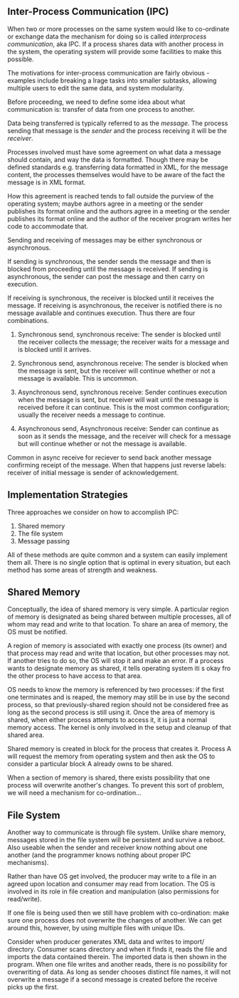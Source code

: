 ## Inter-Process Communication (IPC)

When two or more processes on the same system would like to co-ordinate or exchange data the mechanism for doing so is called
*interprocess communication*, aka IPC. If a process shares data with another process in the system, the operating system will
provide some facilities to make this possible.

The motivations for inter-process communication are fairly obvious - examples include breaking a lrage tasks into smaller subtasks,
allowing multiple users to edit the same data, and system modularity.

Before proceeding, we need to define some idea about what communication is: transfer of data from one process to another.

Data being transferred is typically referred to as the *message*. The process sending that message is the *sender* and
the process receiving it will be the *receiver*.

Processes involved must have some agreement on what data a message should contain, and way the data is formatted. Though
there may be defined standards e.g. transferring data formatted in XML, for the message content, the processes themselves
would have to be aware of the fact the message is in XML format.

How this agreement is reached tends to fall outside the purview of the operating system; maybe authors agree in a meeting
or the sender publishes its format online and the authors agree in a meeting or the sender publishes its format online and
the author of the receiver program writes her code to accommodate that.

Sending and receiving of messages may be either synchronous or asynchronous. 

If sending is synchronous, the sender sends the message and then is blocked from proceeding until the message is received. If sending is asynchronous, the sender can post the message and then carry on execution.

If receiving is synchronous, the receiver is blocked until it receives the message. If receiving is asynchronous, the
receiver is notified there is no message available and continues execution. Thus there are four combinations.

1. Synchronous send, synchronous receive: The sender is blocked until the receiver collects the message; the receiver
waits for a message and is blocked until it arrives.

2. Synchronous send, asynchronous receive: The sender is blocked when the message is sent, but the receiver will continue
whether or not a message is available. This is uncommon.

3. Asynchronous send, synchronous receive: Sender continues execution when the message is sent, but receiver will wait
until the message is received before it can continue. This is the most common configuration; usually the receiver needs
a message to continue.

4. Asynchronous send, Asynchronous receive: Sender can continue as soon as it sends the message, and the receiver will
check for a message but will continue whether or not the message is available.

Common in async receive for reciever to send back another message confirming receipt of the message. When that happens
just reverse labels: receiver of initial message is sender of acknowledgement.

## Implementation Strategies

Three approaches we consider on how to accomplish IPC:

1. Shared memory
2. The file system
3. Message passing

All of these methods are quite common and a system can easily implement them all. There is no single option that is optimal
in every situation, but each method has some areas of strength and weakness.

## Shared Memory

Conceptually, the idea of shared memory is very simple. A particular region of memory is designated as being shared between
multiple processes, all of whom may read and write to that location. To share an area of memory, the OS must be notified.

A region of memory is associated with exactly one process (its owner) and that process may read and write that location, but
other processes may not. If another tries to do so, the OS will stop it and make an error. If a process wants to designate
memory as shared, it tells operating system iti s okay fro the other process to have access to that area.

OS needs to know the memory is referenced by two processes: if the first one terminates and is reaped, the memory may still
be in use by the second process, so that previously-shared region should not be considered free as long as the second process
is still using it. Once the area of memory is shared, when either process attempts to access it, it is just a normal memory
access. The kernel is only involved in the setup and cleanup of that shared area.

Shared memory is created in block for the process that creates it. Process A will request the memory from operating system
and then ask the OS to consider a particular block A already owns to be shared.

When a section of memory is shared, there exists possibility that one process will overwrite another's changes. To prevent
this sort of problem, we will need a mechanism for co-ordination...

## File System

Another way to communicate is through file system. Unlike share memory, messages stored in the file system will be persistent
and survive a reboot. Also useable when the sender and receiver know nothing about one another (and the programmer knows nothing
about proper IPC mechanisms).

Rather than have OS get involved, the producer may write to a file in an agreed upon location and consumer may read from location.
The OS is involved in its role in file creation and manipulation (also permissions for read/write).

If one file is being used then we still have problem with co-ordination: make sure one process does not overwrite the changes
of another. We can get around this, however, by using multiple files with unique IDs.

Consider when producer generates XML data and writes to import/ directory. Consumer scans directory and when it finds it, reads
the file and imports the data contained therein. The imported data is then shown in the program. When one file writes and another
reads, there is no possibility for overwriting of data. As long as sender chooses distinct file names, it will not overwrite
a message if a second message is created before the receive picks up the first.


